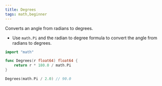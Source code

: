 ```yaml
---
title: Degrees
tags: math,beginner
---
```


Converts an angle from radians to degrees.

- Use `math.Pi` and the radian to degree formula to convert the angle from radians to degrees.

```go
import "math"

func Degrees(r float64) float64 {
	return r * 180.0 / math.Pi
}
```

```go
Degrees(math.Pi / 2.0) // 90.0
```
